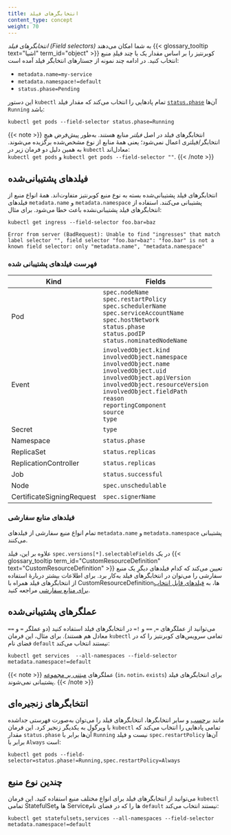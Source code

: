```yaml
---
title: انتخابگرهای فیلد
content_type: concept
weight: 70
---
```


_انتخابگرهای فیلد (Field selectors)_ به شما امکان می‌دهند {{< glossary_tooltip text="اشیا" term_id="object" >}} کوبرنتیز را بر اساس مقدار یک یا چند فیلدِ منبع انتخاب کنید. در ادامه چند نمونه از جستارهای انتخابگر فیلد آمده است:

* `metadata.name=my-service`
* `metadata.namespace!=default`
* `status.phase=Pending`

این دستور `kubectl` تمام پادهایی را انتخاب می‌کند که مقدار فیلد [`status.phase`](/docs/concepts/workloads/pods/pod-lifecycle/#pod-phase) آن‌ها `Running` باشد:

```shell
kubectl get pods --field-selector status.phase=Running
```

{{< note >}}
انتخابگرهای فیلد در اصل *فیلتر* منابع هستند. به‌طور پیش‌فرض هیچ انتخابگر/فیلتری اعمال نمی‌شود؛ یعنی همهٔ منابع از نوع مشخص‌شده برگزیده می‌شوند. به همین دلیل دو فرمان زیر در `kubectl` معادل‌اند:  
`kubectl get pods` و `kubectl get pods --field-selector ""`.
{{< /note >}}

## فیلدهای پشتیبانی‌شده

انتخابگرهای فیلد پشتیبانی‌شده بسته به نوع منبع کوبرنتیز متفاوت‌اند. همهٔ انواع منبع از فیلدهای `metadata.name` و `metadata.namespace` پشتیبانی می‌کنند. استفاده از انتخابگرهای فیلد پشتیبانی‌نشده باعث خطا می‌شود. برای مثال:

```shell
kubectl get ingress --field-selector foo.bar=baz
```
```
Error from server (BadRequest): Unable to find "ingresses" that match label selector "", field selector "foo.bar=baz": "foo.bar" is not a known field selector: only "metadata.name", "metadata.namespace"
```

### فهرست فیلدهای پشتیبانی شده

| Kind                      | Fields                                                                                                                                                                                                                                                          |
| ------------------------- | --------------------------------------------------------------------------------------------------------------------------------------------------------------------------------------------------------------------------------------------------------------- |
| Pod                       | `spec.nodeName`<br>`spec.restartPolicy`<br>`spec.schedulerName`<br>`spec.serviceAccountName`<br>`spec.hostNetwork`<br>`status.phase`<br>`status.podIP`<br>`status.nominatedNodeName`                                                                            |
| Event                     | `involvedObject.kind`<br>`involvedObject.namespace`<br>`involvedObject.name`<br>`involvedObject.uid`<br>`involvedObject.apiVersion`<br>`involvedObject.resourceVersion`<br>`involvedObject.fieldPath`<br>`reason`<br>`reportingComponent`<br>`source`<br>`type` |
| Secret                    | `type`                                                                                                                                                                                                                                                          |
| Namespace                 | `status.phase`                                                                                                                                                                                                                                                  |
| ReplicaSet                | `status.replicas`                                                                                                                                                                                                                                               |
| ReplicationController     | `status.replicas`                                                                                                                                                                                                                                               |
| Job                       | `status.successful`                                                                                                                                                                                                                                             |
| Node                      | `spec.unschedulable`                                                                                                                                                                                                                                            |
| CertificateSigningRequest | `spec.signerName`                                                                                                                                                                                                                                               |

### فیلدهای منابع سفارشی

تمام انواع منبع سفارشی از فیلدهای `metadata.name` و `metadata.namespace` پشتیبانی می‌کنند.

علاوه بر این، فیلد `spec.versions[*].selectableFields` در یک {{< glossary_tooltip term_id="CustomResourceDefinition" text="CustomResourceDefinition" >}} تعیین می‌کند که کدام فیلدهای دیگرِ یک منبع سفارشی را می‌توان در انتخابگرهای فیلد به‌کار برد. برای اطلاعات بیشتر دربارهٔ استفاده از انتخابگرهای فیلد همراه با CustomResourceDefinitionها، به [فیلدهای قابل انتخاب برای منابع سفارشی](/docs/tasks/extend-kubernetes/custom-resources/custom-resource-definitions/#crd-selectable-fields) مراجعه کنید.

## عملگرهای پشتیبانی‌شده

می‌توانید از عملگرهای `=`, `==` و `!=` در انتخابگرهای فیلد استفاده کنید (دو عملگر `=` و `==` معادل هم هستند). برای مثال، این فرمان `kubectl` تمامی سرویس‌های کوبرنتیز را که در فضای نام `default` نیستند انتخاب می‌کند:

```shell
kubectl get services  --all-namespaces --field-selector metadata.namespace!=default
```
{{< note >}}
عملگرهای [مبتنی بر مجموعه](/docs/concepts/overview/working-with-objects/labels/#set-based-requirement)
(`in`، `notin`، `exists`) برای انتخابگرهای فیلد پشتیبانی نمی‌شوند.
{{< /note >}}

## انتخابگرهای زنجیره‌ای

مانند [برچسب](/docs/concepts/overview/working-with-objects/labels) و سایر انتخابگرها، انتخابگرهای فیلد را می‌توان به‌صورت فهرستی جداشده با ویرگول به یکدیگر زنجیر کرد. این فرمان `kubectl` تمامی پادهایی را انتخاب می‌کند که مقدار `status.phase` آن‌ها برابر با `Running` نیست و فیلد `spec.restartPolicy` آن‌ها برابر با `Always` است:

```shell
kubectl get pods --field-selector=status.phase!=Running,spec.restartPolicy=Always
```

## چندین نوع منبع

می‌توانید از انتخابگرهای فیلد برای انواع مختلف منبع استفاده کنید. این فرمان `kubectl` تمامی StatefulSet‌ها و Service‌ها را که در فضای نام `default` نیستند انتخاب می‌کند:

```shell
kubectl get statefulsets,services --all-namespaces --field-selector metadata.namespace!=default
```
